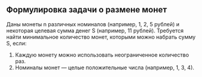 ## Формулировка задачи о размене монет

Даны монеты n различных номиналов (например, 1, 2, 5 рублей) и некоторая целевая сумма денег S (например, 11 рублей). Требуется найти минимальное количество монет, которыми можно набрать сумму S, если:
1. Каждую монету можно использовать неограниченное количество раз.
2. Номиналы монет — целые положительные числа (например, 1, 3, 4).
